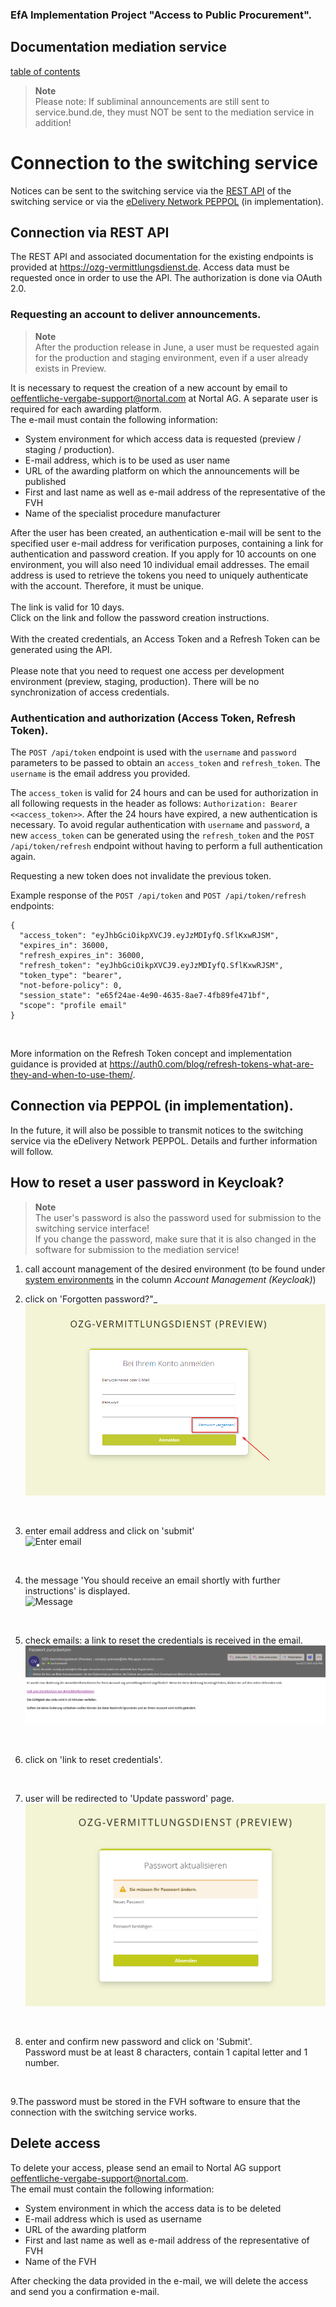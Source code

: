 
### EfA Implementation Project "Access to Public Procurement".
## Documentation mediation service
[table of contents](/documentation/documentation.md)
<br>

>**Note** <br>
>Please note: If subliminal announcements are still sent to service.bund.de, they must NOT be sent to the mediation service in addition!

# Connection to the switching service
Notices can be sent to the switching service via the [REST API](#connection-per-rest-api) of the switching service or via the [eDelivery Network PEPPOL](#connection-per-peppol-in-implementation) (in implementation).
<br>

## Connection via REST API
The REST API and associated documentation for the existing endpoints is provided at https://ozg-vermittlungsdienst.de.
Access data must be requested once in order to use the API. The authorization is done via OAuth 2.0.
<br>

### Requesting an account to deliver announcements.

>**Note** <br>
>After the production release in June, a user must be requested again for the production and staging environment, even if a user already exists in Preview.

It is necessary to request the creation of a new account by email to [oeffentliche-vergabe-support@nortal.com](mailto:oeffentliche-vergabe-support@nortal.com) at Nortal AG. A separate user is required for each awarding platform. <br>
The e-mail must contain the following information:

- System environment for which access data is requested (preview / staging / production).
- E-mail address, which is to be used as user name
- URL of the awarding platform on which the announcements will be published
- First and last name as well as e-mail address of the representative of the FVH
- Name of the specialist procedure manufacturer

After the user has been created, an authentication e-mail will be sent to the specified user e-mail address for verification purposes, containing a link for authentication and password creation. If you apply for 10 accounts on one environment, you will also need 10 individual email addresses. The email address is used to retrieve the tokens you need to uniquely authenticate with the account. Therefore, it must be unique.
<br><br>
The link is valid for 10 days.<br>
Click on the link and follow the password creation instructions.
<br><br>
With the created credentials, an Access Token and a Refresh Token can be generated using the API.
<br><br>
Please note that you need to request one access per development environment (preview, staging, production). There will be no synchronization of access credentials.
<br>

### Authentication and authorization (Access Token, Refresh Token).
The `POST /api/token` endpoint is used with the `username` and `password` parameters to be passed to obtain an `access_token` and `refresh_token`. The `username` is the email address you provided.

The `access_token` is valid for 24 hours and can be used for authorization in all following requests in the header as follows: `Authorization: Bearer <<access_token>>`. After the 24 hours have expired, a new authentication is necessary. To avoid regular authentication with `username` and `password`, a new `access_token` can be generated using the `refresh_token` and the `POST /api/token/refresh` endpoint without having to perform a full authentication again.

Requesting a new token does not invalidate the previous token.

Example response of the `POST /api/token` and `POST /api/token/refresh` endpoints:

```
{
  "access_token": "eyJhbGciOikpXVCJ9.eyJzMDIyfQ.SflKxwRJSM",
  "expires_in": 36000,
  "refresh_expires_in": 36000,
  "refresh_token": "eyJhbGciOikpXVCJ9.eyJzMDIyfQ.SflKxwRJSM",
  "token_type": "bearer",
  "not-before-policy": 0,
  "session_state": "e65f24ae-4e90-4635-8ae7-4fb89fe471bf",
  "scope": "profile email"
}
```
<br>

More information on the Refresh Token concept and implementation guidance is provided at https://auth0.com/blog/refresh-tokens-what-are-they-and-when-to-use-them/.
<br>


## Connection via PEPPOL (in implementation).
In the future, it will also be possible to transmit notices to the switching service via the eDelivery Network PEPPOL. Details and further information will follow.
<br>



## How to reset a user password in Keycloak?

>**Note** <br>
>The user's password is also the password used for submission to the switching service interface! <br>
> If you change the password, make sure that it is also changed in the software for submission to the mediation service!

1. call account management of the desired environment (to be found under [system environments](/documentation/Development_environments.md) in the column _Account Management (Keycloak)_)

2. click on 'Forgotten password?"_<br>
![On forgot password](images/kc_login.png)
<br>

3. enter email address and click on 'submit'<br>
![Enter email](images/kc_password_forgotten.png)
<br>

4. the message 'You should receive an email shortly with further instructions' is displayed.<br>
![Message](images/kc_message_best%C3%A4tigungsemail.png)
<br>

5. check emails: a link to reset the credentials is received in the email.<br>
![Confirmation email](images/e-mail_password_reset.png)
<br>

6. click on 'link to reset credentials'.
<br>

7. user will be redirected to 'Update password' page.<br>
![Update PAssword](images/kc_password_update.png)
<br>

8. enter and confirm new password and click on 'Submit'.<br>
Password must be at least 8 characters, contain 1 capital letter and 1 number.
<br>

9.The password must be stored in the FVH software to ensure that the connection with the switching service works.
<br>

## Delete access
To delete your access, please send an email to Nortal AG support [oeffentliche-vergabe-support@nortal.com](mailto:oeffentliche-vergabe-support@nortal.com).<br>
The email must contain the following information:

- System environment in which the access data is to be deleted
- E-mail address which is used as username
- URL of the awarding platform
- First and last name as well as e-mail address of the representative of FVH
- Name of the FVH

After checking the data provided in the e-mail, we will delete the access and send you a confirmation e-mail.
